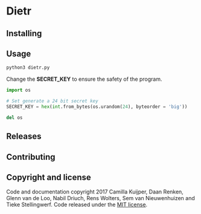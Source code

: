 # Dietr

## Installing

## Usage

```bash
python3 dietr.py
```

Change the **SECRET_KEY** to ensure the safety of the program.

```python
import os

# Set generate a 24 bit secret key
SECRET_KEY = hex(int.from_bytes(os.urandom(24), byteorder = 'big'))

del os
```

## Releases

## Contributing

## Copyright and license

Code and documentation copyright 2017 Camilla Kuijper, Daan Renken, Glenn van de Loo, Nabil Driuch, Rens Wolters, Sem van Nieuwenhuizen and Tieke Stellingwerf. Code released under the [MIT license](LICENSE).

